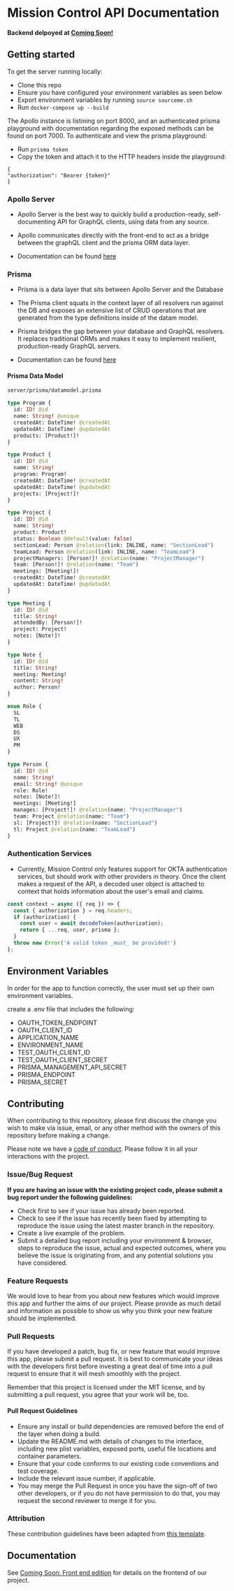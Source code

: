 # Mission Control API Documentation

#### Backend delpoyed at [Coming Soon!]() <br>

## Getting started

To get the server running locally:

- Clone this repo
- Ensure you have configured your environment variables as seen below
- Export environment variables by running `source sourceme.sh`
- Run `docker-compose up --build`

The Apollo instance is listining on port 8000, and an authenticated prisma playground with documentation regarding the exposed methods can be found on port 7000. To authenticate and view the prisma playground:

- Run `prisma token`
- Copy the token and attach it to the HTTP headers inside the playground:
```
{
"authorization": "Bearer {token}"
}
```

### Apollo Server

- Apollo Server is the best way to quickly build a production-ready, self-documenting API for GraphQL clients, using data from any source.

- Apollo communicates directly with the front-end to act as a bridge between the graphQL client and the prisma ORM data layer.

- Documentation can be found [here](https://www.apollographql.com/docs/apollo-server/getting-started/)

### Prisma

- Prisma is a data layer that sits between Apollo Server and the Database

- The Prisma client squats in the context layer of all resolvers run against the DB and exposes an extensive list of CRUD operations that are generated from the type definitions inside of the datam model.

- Prisma bridges the gap between your database and GraphQL resolvers. It replaces traditional ORMs and makes it easy to implement resilient, production-ready GraphQL servers.

- Documentation can be found [here](https://www.prisma.io/with-graphql)

#### Prisma Data Model

```graphql
server/prisma/datamodel.prisma

type Program {
  id: ID! @id
  name: String! @unique
  createdAt: DateTime! @createdAt
  updatedAt: DateTime! @updatedAt
  products: [Product!]!
}

type Product {
  id: ID! @id
  name: String!
  program: Program!
  createdAt: DateTime! @createdAt
  updatedAt: DateTime! @updatedAt
  projects: [Project!]!
}

type Project {
  id: ID! @id
  name: String!
  product: Product!
  status: Boolean @default(value: false)
  sectionLead: Person @relation(link: INLINE, name: "SectionLead")
  teamLead: Person @relation(link: INLINE, name: "TeamLead")
  projectManagers: [Person!]! @relation(name: "ProjectManager")
  team: [Person!]! @relation(name: "Team")
  meetings: [Meeting!]!
  createdAt: DateTime! @createdAt
  updatedAt: DateTime! @updatedAt
}

type Meeting {
  id: ID! @id
  title: String!
  attendedBy: [Person!]!
  project: Project!
  notes: [Note!]!
}

type Note {
  id: ID! @id
  title: String!
  meeting: Meeting!
  content: String!
  author: Person!
}

enum Role {
  SL
  TL
  WEB
  DS
  UX
  PM
}

type Person {
  id: ID! @id
  name: String!
  email: String! @unique
  role: Role!
  notes: [Note!]!
  meetings: [Meeting!]
  manages: [Project!]! @relation(name: "ProjectManager")
  team: Project @relation(name: "Team")
  sl: [Project!]! @relation(name: "SectionLead")
  tl: Project @relation(name: "TeamLead")
}
```

### Authentication Services

- Currently, Mission Control only features support for OKTA authentication services, but should work with other providers in theory. Once the client makes a request of the API, a decoded user object is attached to context that holds information about the user's email and claims.

```javascript
const context = async ({ req }) => {
  const { authorization } = req.headers;
  if (authorization) {
    const user = await decodeToken(authorization);
    return { ...req, user, prisma };
  }
  throw new Error('A valid token _must_ be provided!')
};
```


## Environment Variables

In order for the app to function correctly, the user must set up their own environment variables.

create a .env file that includes the following:

* OAUTH_TOKEN_ENDPOINT
* OAUTH_CLIENT_ID
* APPLICATION_NAME
* ENVIRONMENT_NAME
* TEST_OAUTH_CLIENT_ID
* TEST_OAUTH_CLIENT_SECRET
* PRISMA_MANAGEMENT_API_SECRET
* PRISMA_ENDPOINT
* PRISMA_SECRET


## Contributing

When contributing to this repository, please first discuss the change you wish to make via issue, email, or any other method with the owners of this repository before making a change.

Please note we have a [code of conduct](./code_of_conduct.md). Please follow it in all your interactions with the project.

### Issue/Bug Request

 **If you are having an issue with the existing project code, please submit a bug report under the following guidelines:**
 - Check first to see if your issue has already been reported.
 - Check to see if the issue has recently been fixed by attempting to reproduce the issue using the latest master branch in the repository.
 - Create a live example of the problem.
 - Submit a detailed bug report including your environment & browser, steps to reproduce the issue, actual and expected outcomes,  where you believe the issue is originating from, and any potential solutions you have considered.

### Feature Requests

We would love to hear from you about new features which would improve this app and further the aims of our project. Please provide as much detail and information as possible to show us why you think your new feature should be implemented.

### Pull Requests

If you have developed a patch, bug fix, or new feature that would improve this app, please submit a pull request. It is best to communicate your ideas with the developers first before investing a great deal of time into a pull request to ensure that it will mesh smoothly with the project.

Remember that this project is licensed under the MIT license, and by submitting a pull request, you agree that your work will be, too.

#### Pull Request Guidelines

- Ensure any install or build dependencies are removed before the end of the layer when doing a build.
- Update the README.md with details of changes to the interface, including new plist variables, exposed ports, useful file locations and container parameters.
- Ensure that your code conforms to our existing code conventions and test coverage.
- Include the relevant issue number, if applicable.
- You may merge the Pull Request in once you have the sign-off of two other developers, or if you do not have permission to do that, you may request the second reviewer to merge it for you.

### Attribution

These contribution guidelines have been adapted from [this template](https://gist.github.com/PurpleBooth/b24679402957c63ec426).

## Documentation

See [Coming Soon: Front end edition]() for details on the frontend of our project.
